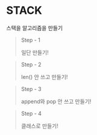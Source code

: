 # STACK
 스택을 알고리즘을 만들기

>Step - 1
>
> 일단 만들기!

>Step - 2
>
> len() 안 쓰고 만들기!

>Step - 3
>
> append와 pop 안 쓰고 만들기!

>Step - 4
>
> 클래스로 만들기!
